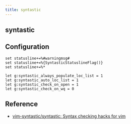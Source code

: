 ```yaml
---
title: syntastic
---
```


## syntastic


## Configuration


```vim
set statusline+=%#warningmsg#
set statusline+=%{SyntasticStatuslineFlag()}
set statusline+=%*

let g:syntastic_always_populate_loc_list = 1
let g:syntastic_auto_loc_list = 1
let g:syntastic_check_on_open = 1
let g:syntastic_check_on_wq = 0
```

## Reference
* [vim-syntastic/syntastic: Syntax checking hacks for vim](https://github.com/vim-syntastic/syntastic)
